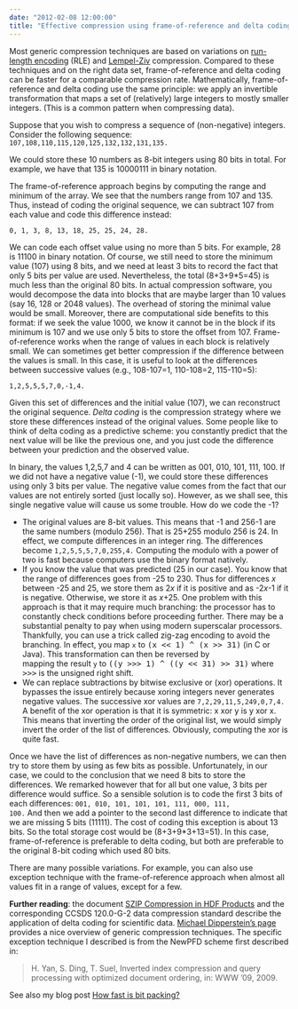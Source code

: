 ```yaml
---
date: "2012-02-08 12:00:00"
title: "Effective compression using frame-of-reference and delta coding"
---
```




Most generic compression techniques are based on variations on [run-length encoding](/lemire/blog/2009/11/24/run-length-encoding-part-i/) (RLE) and [Lempel-Ziv](https://en.wikipedia.org/wiki/Lempel%E2%80%93Ziv) compression. Compared to these techniques and on the right data set, frame-of-reference and delta coding can be faster for a comparable compression rate.
Mathematically, frame-of-reference and delta coding use the same principle: we apply an invertible transformation that maps a set of (relatively) large integers to mostly smaller integers. (This is a common pattern when compressing data).

Suppose that you wish to compress a sequence of (non-negative) integers. Consider the following sequence:
<code>107,108,110,115,120,125,132,132,131,135.</code>

We could store these 10 numbers as 8-bit integers using 80 bits in total. For example, we have that 135 is 10000111 in binary notation.

The frame-of-reference approach begins by computing the range and minimum of the array. We see that the numbers range from 107 and 135. Thus, instead of coding the original sequence, we can subtract 107 from each value and code this difference instead:

<code>0, 1, 3, 8, 13, 18, 25, 25, 24, 28.</code>

We can code each offset value using no more than 5 bits. For example, 28 is 11100 in binary notation. Of course, we still need to store the minimum value (107) using 8 bits, and we need at least 3 bits to record the fact that only 5 bits per value are used. Nevertheless, the total (8+3+9*5=45) is much less than the original 80 bits. In actual compression software, you would decompose the data into blocks that are maybe larger than 10 values (say 16, 128 or 2048 values). The overhead of storing the minimal value would be small. Moreover, there are computational side benefits to this format: if we seek the value 1000, we know it cannot be in the block if its minimum is 107 and we use only 5 bits to store the offset from 107.
Frame-of-reference works when the range of values in each block is relatively small. We can sometimes get better compression if the difference between the values is small. In this case, it is useful to look at the differences between successive values (e.g., 108-107=1, 110-108=2, 115-110=5):

<code>1,2,5,5,5,7,0,-1,4.</code>

Given this set of differences and the initial value (107), we can reconstruct the original sequence. <em>Delta coding</em> is the compression strategy where we store these differences instead of the original values. Some people like to think of delta coding as a predictive scheme: you constantly predict that the next value will be like the previous one, and you just code the difference between your prediction and the observed value.

In binary, the values 1,2,5,7 and 4 can be written as 001, 010, 101, 111, 100. If we did not have a negative value (-1), we could store these differences using only 3 bits per value. The negative value comes from the fact that our values are not entirely sorted (just locally so). However, as we shall see, this single negative value will cause us some trouble. How do we code the -1?
- The original values are 8-bit values. This means that -1 and 256-1 are the same numbers (modulo 256). That is 25+255 modulo 256 is 24. In effect, we compute differences in an integer ring. The differences become <code>1,2,5,5,5,7,0,255,4.</code> Computing the modulo with a power of two is fast because computers use the binary format natively.
- If you know the value that was predicted (25 in our case). You know that the range of differences goes from -25 to 230. Thus for differences _x_ between -25 and 25, we store them as 2<em>x</em> if it is positive and as -2<em>x</em>-1 if it is negative. Otherwise, we store it as <em>x</em>+25. One problem with this approach is that it may require much branching: the processor has to constantly check conditions before proceeding further. There may be a substantial penalty to pay when using modern superscalar processors.<br/>
Thankfully, you can use a trick called zig-zag encoding to avoid the branching. In effect, you map `x` to <tt>(x << 1) ^ (x >> 31)</tt> (in C or Java). This transformation can then be reversed by<br/>
mapping the result `y` to <tt>((y >>> 1) ^ ((y << 31) >> 31)</tt> where <tt>>>></tt> is the unsigned right shift.
- We can replace subtractions by bitwise exclusive or (xor) operations. It bypasses the issue entirely because xoring integers never generates negative values. The successive xor values are <code>7,2,29,11,5,249,0,7,4.</code> A benefit of the xor operation is that it is symmetric: x xor y is y xor x. This means that inverting the order of the original list, we would simply invert the order of the list of differences. Obviously, computing the xor is quite fast.


Once we have the list of differences as non-negative numbers, we can then try to store them by using as few bits as possible. Unfortunately, in our case, we could to the conclusion that we need 8 bits to store the differences. We remarked however that for all but one value, 3 bits per difference would suffice.
So a sensible solution is to code the first 3 bits of each differences: <code>001, 010, 101, 101, 101, 111, 000, 111, 100.</code> And then we add a pointer to the second last difference to indicate that we are missing 5 bits (11111). The cost of coding this exception is about 13 bits. So the total storage cost would be (8+3+9*3+13=51). In this case, frame-of-reference is preferable to delta coding, but both are preferable to the original 8-bit coding which used 80 bits.

There are many possible variations. For example, you can also use exception technique with the frame-of-reference approach when almost all values fit in a range of values, except for a few.

__Further reading__: the document [SZIP Compression in HDF Products](https://www.hdfgroup.org/doc_resource/SZIP/) and the corresponding CCSDS 120.0-G-2 data compression standard describe the application of delta coding for scientific data. [Michael Dipperstein&rsquo;s page](http://michael.dipperstein.com/) provides a nice overview of generic compression techniques. The specific exception technique I described is from the NewPFD scheme first described in:
>H. Yan, S. Ding, T. Suel, Inverted index compression and query processing with optimized document ordering, in: WWW &rsquo;09, 2009.



See also my blog post [How fast is bit packing?](/lemire/blog/2012/03/06/how-fast-is-bit-packing/)

